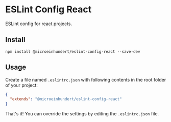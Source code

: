 # ESLint Config React

ESLint config for react projects.

## Install

```
npm install @microeinhundert/eslint-config-react --save-dev
```

## Usage

Create a file named `.eslintrc.json` with following contents in the root folder of your project:

```json
{
  "extends": "@microeinhundert/eslint-config-react"
}
```

That's it! You can override the settings by editing the `.eslintrc.json` file.
